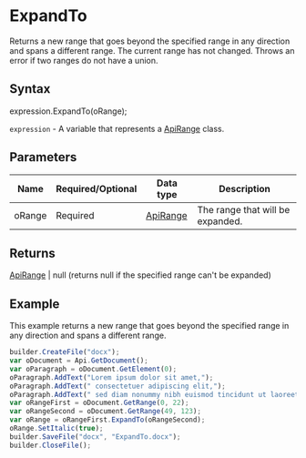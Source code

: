 # ExpandTo

Returns a new range that goes beyond the specified range in any direction and spans a different range. The current range has not changed. Throws an error if two ranges do not have a union.

## Syntax

expression.ExpandTo(oRange);

`expression` - A variable that represents a [ApiRange](../ApiRange.md) class.

## Parameters

| **Name** | **Required/Optional** | **Data type** | **Description** |
| ------------- | ------------- | ------------- | ------------- |
| oRange | Required | [ApiRange](../ApiRange.md) | The range that will be expanded. |

## Returns

[ApiRange](../ApiRange.md) &#124; null (returns null if the specified range can't be expanded)

## Example

This example returns a new range that goes beyond the specified range in any direction and spans a different range.

```javascript
builder.CreateFile("docx");
var oDocument = Api.GetDocument();
var oParagraph = oDocument.GetElement(0);
oParagraph.AddText("Lorem ipsum dolor sit amet,");
oParagraph.AddText(" consectetuer adipiscing elit,");
oParagraph.AddText(" sed diam nonummy nibh euismod tincidunt ut laoreet dolore magna aliquam erat volutpat.");
var oRangeFirst = oDocument.GetRange(0, 22);
var oRangeSecond = oDocument.GetRange(49, 123);
var oRange = oRangeFirst.ExpandTo(oRangeSecond);
oRange.SetItalic(true);
builder.SaveFile("docx", "ExpandTo.docx");
builder.CloseFile();
```